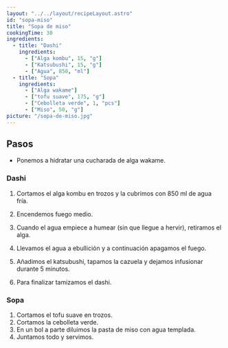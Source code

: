```yaml
---
layout: "../../layout/recipeLayout.astro"
id: "sopa-miso"
title: "Sopa de miso"
cookingTime: 30
ingredients:
  - title: "Dashi"
    ingredients:
      - ["Alga kombu", 15, "g"]
      - ["Katsubushi", 15, "g"]
      - ["Agua", 850, "ml"]
  - title: "Sopa"
    ingredients:
      - ["Alga wakame"]
      - ["tofu suave", 175, "g"]
      - ["Cebolleta verde", 1, "pcs"]
      - ["Miso", 50, "g"]
picture: "/sopa-de-miso.jpg"
---
```


## Pasos

- Ponemos a hidratar una cucharada de alga wakame.

### Dashi

1. Cortamos el alga kombu en trozos y la cubrimos con 850 ml de agua fría.

2. Encendemos fuego medio.
3. Cuando el agua empiece a humear (sin que llegue a hervir), retiramos el alga.
4. Llevamos el agua a ebullición y a continuación apagamos el fuego.
5. Añadimos el katsubushi, tapamos la cazuela y dejamos infusionar durante 5 minutos.
6. Para finalizar tamizamos el dashi.

### Sopa

1. Cortamos el tofu suave en trozos.
2. Cortamos la cebolleta verde.
3. En un bol a parte diluimos la pasta de miso con agua templada.
4. Juntamos todo y servimos.
